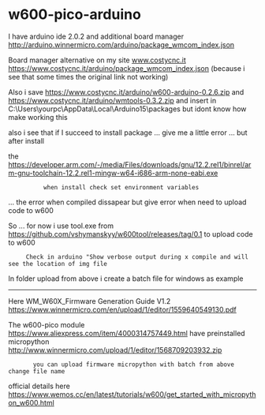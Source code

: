 # w600-pico-arduino

I have arduino ide 2.0.2 and additional board manager http://arduino.winnermicro.com/arduino/package_wmcom_index.json 

Board manager alternative on my site www.costycnc.it https://www.costycnc.it/arduino/package_wmcom_index.json (because i see that some times the original link not working)

Also i save https://www.costycnc.it/arduino/w600-arduino-0.2.6.zip and https://www.costycnc.it/arduino/wmtools-0.3.2.zip and insert in                                                       C:\Users\yourpc\AppData\Local\Arduino15\packages  but idont know how make working this

also  i see that if I succeed to install package ... give me a little error ... but after install 

the https://developer.arm.com/-/media/Files/downloads/gnu/12.2.rel1/binrel/arm-gnu-toolchain-12.2.rel1-mingw-w64-i686-arm-none-eabi.exe  

              when install check set environment variables 
              
... the error when compiled dissapear but give error when need to upload code to w600

So ... for now i use tool.exe from https://github.com/vshymanskyy/w600tool/releases/tag/0.1 to upload code to w600

         Check in arduino "Show verbose output during x compile and will see the location of img file 
         
 In folder upload from above i create a batch file for windows as example  
 
----------------------------------------------------------------------------------------------------------------------------------------------------------
 
 Here WM_W60X_Firmware Generation Guide V1.2 https://www.winnermicro.com/en/upload/1/editor/1559640549130.pdf 
 
 The w600-pico module https://www.aliexpress.com/item/4000314757449.html have preinstalled micropython http://www.winnermicro.com/upload/1/editor/1568709203932.zip
 
           you can upload firmware micropython with batch from above change file name
           
 official details here https://www.wemos.cc/en/latest/tutorials/w600/get_started_with_micropython_w600.html          

